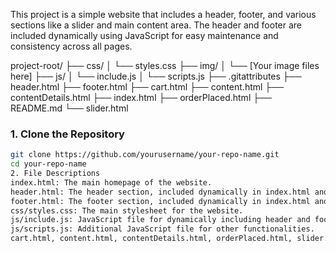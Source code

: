 This project is a simple website that includes a header, footer, and various sections like a slider and main content area.
The header and footer are included dynamically using JavaScript for easy maintenance and consistency across all pages.

project-root/
├── css/
│ └── styles.css
├── img/
│ └── [Your image files here]
├── js/
│ └── include.js
│ └── scripts.js
├── .gitattributes
├── header.html
├── footer.html
├── cart.html
├── content.html
├── contentDetails.html
├── index.html
├── orderPlaced.html
├── README.md
└── slider.html


### 1. Clone the Repository

```bash
git clone https://github.com/yourusername/your-repo-name.git
cd your-repo-name
2. File Descriptions
index.html: The main homepage of the website.
header.html: The header section, included dynamically in index.html and other pages.
footer.html: The footer section, included dynamically in index.html and other pages.
css/styles.css: The main stylesheet for the website.
js/include.js: JavaScript file for dynamically including header and footer.
js/scripts.js: Additional JavaScript file for other functionalities.
cart.html, content.html, contentDetails.html, orderPlaced.html, slider.html: Additional pages for the website.

